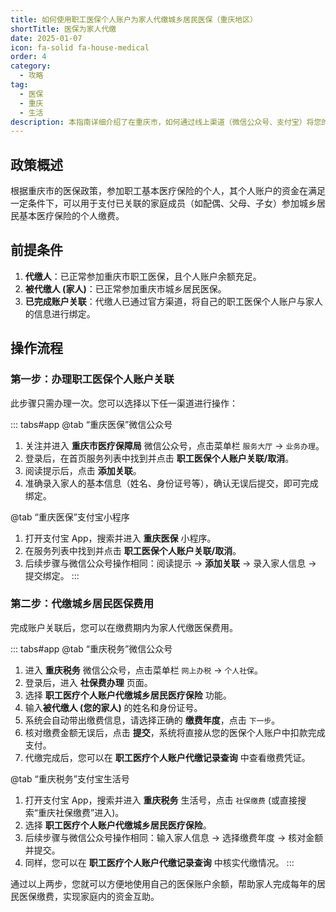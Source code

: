 ```yaml
---
title: 如何使用职工医保个人账户为家人代缴城乡居民医保（重庆地区）
shortTitle: 医保为家人代缴
date: 2025-01-07
icon: fa-solid fa-house-medical
order: 4
category:
  - 攻略
tag:
  - 医保
  - 重庆
  - 生活
description: 本指南详细介绍了在重庆市，如何通过线上渠道（微信公众号、支付宝）将您的职工医保个人账户与家人进行关联，并使用账户余额为他们代缴城乡居民医疗保险费用的完整操作流程。
---
```


## 政策概述

根据重庆市的医保政策，参加职工基本医疗保险的个人，其个人账户的资金在满足一定条件下，可以用于支付已关联的家庭成员（如配偶、父母、子女）参加城乡居民基本医疗保险的个人缴费。

## 前提条件

1.  **代缴人**：已正常参加重庆市职工医保，且个人账户余额充足。
2.  **被代缴人 (家人)**：已正常参加重庆市城乡居民医保。
3.  **已完成账户关联**：代缴人已通过官方渠道，将自己的职工医保个人账户与家人的信息进行绑定。

## 操作流程

### 第一步：办理职工医保个人账户关联

此步骤只需办理一次。您可以选择以下任一渠道进行操作：

::: tabs#app
@tab “重庆医保”微信公众号
1.  关注并进入 **重庆市医疗保障局** 微信公众号，点击菜单栏 `服务大厅` → `业务办理`。
2.  登录后，在首页服务列表中找到并点击 **职工医保个人账户关联/取消**。
3.  阅读提示后，点击 **添加关联**。
4.  准确录入家人的基本信息（姓名、身份证号等），确认无误后提交，即可完成绑定。

@tab “重庆医保”支付宝小程序
1.  打开支付宝 App，搜索并进入 **重庆医保** 小程序。
2.  在服务列表中找到并点击 **职工医保个人账户关联/取消**。
3.  后续步骤与微信公众号操作相同：阅读提示 → **添加关联** → 录入家人信息 → 提交绑定。
:::

### 第二步：代缴城乡居民医保费用

完成账户关联后，您可以在缴费期内为家人代缴医保费用。

::: tabs#app
@tab “重庆税务”微信公众号
1.  进入 **重庆税务** 微信公众号，点击菜单栏 `网上办税` → `个人社保`。
2.  登录后，进入 **社保费办理** 页面。
3.  选择 **职工医疗个人账户代缴城乡居民医疗保险** 功能。
4.  输入**被代缴人 (您的家人)** 的姓名和身份证号。
5.  系统会自动带出缴费信息，请选择正确的 **缴费年度**，点击 `下一步`。
6.  核对缴费金额无误后，点击 **提交**，系统将直接从您的医保个人账户中扣款完成支付。
7.  代缴完成后，您可以在 **职工医疗个人账户代缴记录查询** 中查看缴费凭证。

@tab “重庆税务”支付宝生活号
1.  打开支付宝 App，搜索并进入 **重庆税务** 生活号，点击 `社保缴费` (或直接搜索“重庆社保缴费”进入)。
2.  选择 **职工医疗个人账户代缴城乡居民医疗保险**。
3.  后续步骤与微信公众号操作相同：输入家人信息 → 选择缴费年度 → 核对金额并提交。
4.  同样，您可以在 **职工医疗个人账户代缴记录查询** 中核实代缴情况。
:::

通过以上两步，您就可以方便地使用自己的医保账户余额，帮助家人完成每年的居民医保缴费，实现家庭内的资金互助。